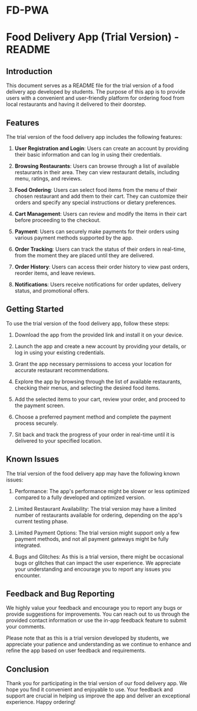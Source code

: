 # FD-PWA
# Food Delivery App (Trial Version) - README

## Introduction
This document serves as a README file for the trial version of a food delivery app developed by students. The purpose of this app is to provide users with a convenient and user-friendly platform for ordering food from local restaurants and having it delivered to their doorstep.

## Features
The trial version of the food delivery app includes the following features:

1. **User Registration and Login**: Users can create an account by providing their basic information and can log in using their credentials.

2. **Browsing Restaurants**: Users can browse through a list of available restaurants in their area. They can view restaurant details, including menu, ratings, and reviews.

3. **Food Ordering**: Users can select food items from the menu of their chosen restaurant and add them to their cart. They can customize their orders and specify any special instructions or dietary preferences.

4. **Cart Management**: Users can review and modify the items in their cart before proceeding to the checkout.

5. **Payment**: Users can securely make payments for their orders using various payment methods supported by the app.

6. **Order Tracking**: Users can track the status of their orders in real-time, from the moment they are placed until they are delivered.

7. **Order History**: Users can access their order history to view past orders, reorder items, and leave reviews.

8. **Notifications**: Users receive notifications for order updates, delivery status, and promotional offers.

## Getting Started
To use the trial version of the food delivery app, follow these steps:

1. Download the app from the provided link and install it on your device.

2. Launch the app and create a new account by providing your details, or log in using your existing credentials.

3. Grant the app necessary permissions to access your location for accurate restaurant recommendations.

4. Explore the app by browsing through the list of available restaurants, checking their menus, and selecting the desired food items.

5. Add the selected items to your cart, review your order, and proceed to the payment screen.

6. Choose a preferred payment method and complete the payment process securely.

7. Sit back and track the progress of your order in real-time until it is delivered to your specified location.

## Known Issues
The trial version of the food delivery app may have the following known issues:

1. Performance: The app's performance might be slower or less optimized compared to a fully developed and optimized version.

2. Limited Restaurant Availability: The trial version may have a limited number of restaurants available for ordering, depending on the app's current testing phase.

3. Limited Payment Options: The trial version might support only a few payment methods, and not all payment gateways might be fully integrated.

4. Bugs and Glitches: As this is a trial version, there might be occasional bugs or glitches that can impact the user experience. We appreciate your understanding and encourage you to report any issues you encounter.

## Feedback and Bug Reporting
We highly value your feedback and encourage you to report any bugs or provide suggestions for improvements. You can reach out to us through the provided contact information or use the in-app feedback feature to submit your comments.

Please note that as this is a trial version developed by students, we appreciate your patience and understanding as we continue to enhance and refine the app based on user feedback and requirements.

## Conclusion
Thank you for participating in the trial version of our food delivery app. We hope you find it convenient and enjoyable to use. Your feedback and support are crucial in helping us improve the app and deliver an exceptional experience. Happy ordering!
